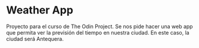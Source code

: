 # Weather App
Proyecto para el curso de The Odin Project. Se nos pide hacer una web app que permita ver la previsión del tiempo en nuestra ciudad. En este caso, la ciudad será Antequera.
